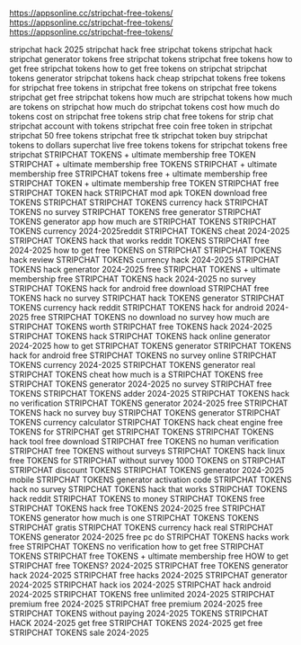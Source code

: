 https://appsonline.cc/stripchat-free-tokens/
https://appsonline.cc/stripchat-free-tokens/
https://appsonline.cc/stripchat-free-tokens/

stripchat hack 2025
stripchat hack free
stripchat tokens
stripchat hack
stripchat generator tokens
free stripchat tokens
stripchat free tokens
how to get free stripchat tokens
how to get free tokens on stripchat
stripchat tokens generator
stripchat tokens hack
cheap stripchat tokens
free tokens for stripchat
free tokens in stripchat
free tokens on stripchat
free tokens stripchat
get free stripchat tokens
how much are stripchat tokens
how much are tokens on stripchat
how much do stripchat tokens cost
how much do tokens cost on stripchat
free tokens strip chat
free tokens for strip chat
stripchat account with tokens
stripchat free coin
free token in stripchat
stripchat 50 free tokens
stripchat free tk
stripchat token buy
stripchat tokens to dollars
superchat live free tokens
tokens for stripchat
tokens free stripchat
STRIPCHAT TOKENS + ultimate membership free
TOKEN STRIPCHAT + ultimate membership free
TOKENS STRIPCHAT + ultimate membership free
STRIPCHAT tokens free + ultimate membership free
STRIPCHAT TOKEN + ultimate membership free
TOKEN STRIPCHAT free
STRIPCHAT TOKEN hack
STRIPCHAT mod apk TOKEN download
free TOKENS STRIPCHAT
STRIPCHAT TOKENS currency hack
STRIPCHAT TOKENS no survey
STRIPCHAT TOKENS free generator
STRIPCHAT TOKENS generator app
how much are STRIPCHAT TOKENS
STRIPCHAT TOKENS currency 2024-2025reddit
STRIPCHAT TOKENS cheat 2024-2025
STRIPCHAT TOKENS hack that works reddit
TOKENS STRIPCHAT free 2024-2025
how to get free TOKENS on STRIPCHAT
STRIPCHAT TOKENS hack review
STRIPCHAT TOKENS currency hack 2024-2025
STRIPCHAT TOKENS hack generator 2024-2025
free STRIPCHAT TOKENS + ultimate membership free
STRIPCHAT TOKENS hack 2024-2025 no survey
STRIPCHAT TOKENS hack for android free download
STRIPCHAT free TOKENS hack no survey
STRIPCHAT hack TOKENS generator
STRIPCHAT TOKENS currency hack reddit
STRIPCHAT TOKENS hack for android 2024-2025
free STRIPCHAT TOKENS no download no survey
how much are STRIPCHAT TOKENS worth
STRIPCHAT free TOKENS hack 2024-2025
STRIPCHAT TOKENS hack
STRIPCHAT TOKENS hack online generator 2024-2025
how to get STRIPCHAT TOKENS generator
STRIPCHAT TOKENS hack for android
free STRIPCHAT TOKENS no survey online
STRIPCHAT TOKENS currency 2024-2025
STRIPCHAT TOKENS generator real
STRIPCHAT TOKENS cheat
how much is a STRIPCHAT TOKENS
free STRIPCHAT TOKENS generator 2024-2025 no survey
STRIPCHAT free TOKENS
STRIPCHAT TOKENS adder 2024-2025
STRIPCHAT TOKENS hack no verification
STRIPCHAT TOKENS generator 2024-2025
free STRIPCHAT TOKENS hack no survey
buy STRIPCHAT TOKENS generator
STRIPCHAT TOKENS currency calculator
STRIPCHAT TOKENS hack cheat engine
free TOKENS for STRIPCHAT
get STRIPCHAT TOKENS
STRIPCHAT TOKENS hack tool free download
STRIPCHAT free TOKENS no human verification
STRIPCHAT free TOKENS without surveys
STRIPCHAT TOKENS hack linux
free TOKENS for STRIPCHAT without survey
1000 TOKENS on STRIPCHAT
STRIPCHAT discount TOKENS
STRIPCHAT TOKENS generator 2024-2025 mobile
STRIPCHAT TOKENS generator activation code
STRIPCHAT TOKENS hack no survey
STRIPCHAT TOKENS hack that works
STRIPCHAT TOKENS hack reddit
STRIPCHAT TOKENS to money
STRIPCHAT TOKENS free
STRIPCHAT TOKENS hack free TOKENS 2024-2025
free STRIPCHAT TOKENS generator
how much is one STRIPCHAT TOKENS
TOKENS STRIPCHAT gratis
STRIPCHAT TOKENS currency hack real
STRIPCHAT TOKENS generator 2024-2025 free pc
do STRIPCHAT TOKENS hacks work
free STRIPCHAT TOKENS no verification
how to get free STRIPCHAT TOKENS
STRIPCHAT free TOKENS + ultimate membership free
HOW to get STRIPCHAT free TOKENS? 2024-2025
STRIPCHAT free TOKENS generator hack 2024-2025
STRIPCHAT free hacks 2024-2025
STRIPCHAT generator 2024-2025
STRIPCHAT hack ios 2024-2025
STRIPCHAT hack android 2024-2025
STRIPCHAT TOKENS free unlimited 2024-2025
STRIPCHAT premium free 2024-2025
STRIPCHAT free premium 2024-2025
free STRIPCHAT TOKENS without paying 2024-2025
TOKENS STRIPCHAT HACK 2024-2025
get free STRIPCHAT TOKENS 2024-2025
get free STRIPCHAT TOKENS sale 2024-2025















